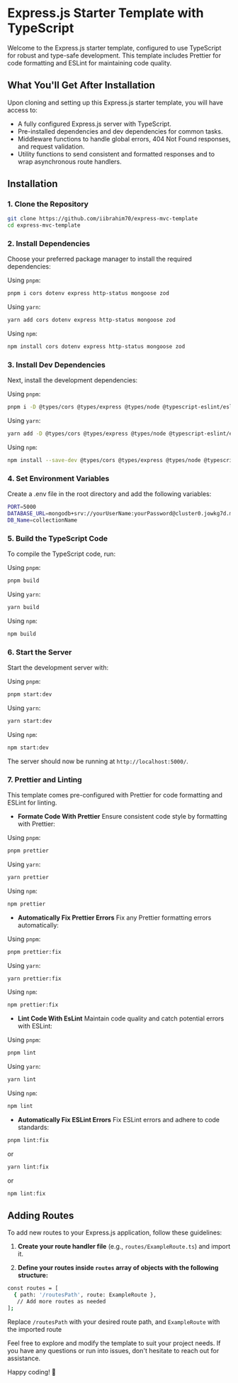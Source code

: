 # Express.js Starter Template with TypeScript

Welcome to the Express.js starter template, configured to use TypeScript for robust and type-safe development. This template includes Prettier for code formatting and ESLint for maintaining code quality.

## What You'll Get After Installation

Upon cloning and setting up this Express.js starter template, you will have access to:

- A fully configured Express.js server with TypeScript.
- Pre-installed dependencies and dev dependencies for common tasks.
- Middleware functions to handle global errors, 404 Not Found responses, and request validation.
- Utility functions to send consistent and formatted responses and to wrap asynchronous route handlers.

## Installation

### 1. Clone the Repository

```bash
git clone https://github.com/iibrahim70/express-mvc-template
cd express-mvc-template
```

### 2. Install Dependencies

Choose your preferred package manager to install the required dependencies:

Using `pnpm`:

```bash
pnpm i cors dotenv express http-status mongoose zod
```

Using `yarn`:

```bash
yarn add cors dotenv express http-status mongoose zod
```

Using `npm`:

```bash
npm install cors dotenv express http-status mongoose zod
```

### 3. Install Dev Dependencies

Next, install the development dependencies:

Using `pnpm`:

```bash
pnpm i -D @types/cors @types/express @types/node @typescript-eslint/eslint-plugin @typescript-eslint/parser eslint eslint-config-prettier prettier ts-node-dev typescript
```

Using `yarn`:

```bash
yarn add -D @types/cors @types/express @types/node @typescript-eslint/eslint-plugin @typescript-eslint/parser eslint eslint-config-prettier prettier ts-node-dev typescript
```

Using `npm`:

```bash
npm install --save-dev @types/cors @types/express @types/node @typescript-eslint/eslint-plugin @typescript-eslint/parser eslint eslint-config-prettier prettier ts-node-dev typescript
```

### 4. Set Environment Variables

Create a .env file in the root directory and add the following variables:

```bash
PORT=5000
DATABASE_URL=mongodb+srv://yourUserName:yourPassword@cluster0.jowkg7d.mongodb.net
DB_Name=collectionName
```

### 5. Build the TypeScript Code

To compile the TypeScript code, run:

Using `pnpm`:

```bash
pnpm build
```

Using `yarn`:

```bash
yarn build
```

Using `npm`:

```bash
npm build
```

### 6. Start the Server

Start the development server with:

Using `pnpm`:

```bash
pnpm start:dev
```

Using `yarn`:

```bash
yarn start:dev
```

Using `npm`:

```bash
npm start:dev
```

The server should now be running at `http://localhost:5000/`.

### 7. Prettier and Linting

This template comes pre-configured with Prettier for code formatting and ESLint for linting.

- **Formate Code With Prettier**
  Ensure consistent code style by formatting with Prettier:

Using `pnpm`:

```bash
pnpm prettier
```

Using `yarn`:

```bash
yarn prettier
```

Using `npm`:

```bash
npm prettier
```

- **Automatically Fix Prettier Errors**
  Fix any Prettier formatting errors automatically:

Using `pnpm`:

```bash
pnpm prettier:fix
```

Using `yarn`:

```bash
yarn prettier:fix
```

Using `npm`:

```bash
npm prettier:fix
```

- **Lint Code With EsLint**
  Maintain code quality and catch potential errors with ESLint:

Using `pnpm`:

```bash
pnpm lint
```

Using `yarn`:

```bash
yarn lint
```

Using `npm`:

```bash
npm lint
```

- **Automatically Fix ESLint Errors**
  Fix ESLint errors and adhere to code standards:

```bash
pnpm lint:fix
```

or

```bash
yarn lint:fix
```

or

```bash
npm lint:fix
```

## Adding Routes

To add new routes to your Express.js application, follow these guidelines:

1. **Create your route handler file** (e.g., `routes/ExampleRoute.ts`) and import it.

2. **Define your routes inside `routes` array of objects with the following structure:**

```bash
const routes = [
  { path: '/routesPath', route: ExampleRoute },
   // Add more routes as needed
];
```

Replace `/routesPath` with your desired route path, and `ExampleRoute` with the imported route

Feel free to explore and modify the template to suit your project needs. If you have any questions or run into issues, don't hesitate to reach out for assistance.

Happy coding! 🚀
